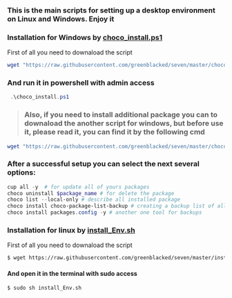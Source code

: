 <p align="center">
<h3>This is the main scripts for setting up a desktop environment on Linux and Windows. Enjoy it </h3>
</p>

### Installation for Windows by [choco_install.ps1](https://github.com/greenblacked/seven/blob/master/choco_install.ps1 "choco_install.ps1")
First of all you need to downaload the script 
```ps1
wget "https://raw.githubusercontent.com/greenblacked/seven/master/choco_install.ps1" -outfile "choco_install.ps1"
```
### And run it in powershell with admin access
```ps1
 .\choco_install.ps1
```

>### Also, if you need to install additional package you can to downaload the another script for windows, but before use it, please read it, you can find it by the following cmd

```ps1
wget "https://raw.githubusercontent.com/greenblacked/seven/master/choco_install_pro_tools.ps1" -outfile "choco_install.ps1"
```
### After a successful setup you can select the next several options:
```ps1
cup all -y  # for update all of yours packages
choco uninstall $package_name # for delete the package
choco list --local-only # describe all installed package
choco install choco-package-list-backup # creating a backup list of all installed packages
choco install packages.config -y # another one tool for backups
```

### Installation for linux by [install_Env.sh](https://github.com/greenblacked/seven/blob/master/install_Env.sh "install_Env.sh")
First of all you need to downaload the script 
```sh
$ wget https://raw.githubusercontent.com/greenblacked/seven/master/install_Env.sh
```
#### And open it in the terminal with sudo access
```sh
$ sudo sh install_Env.sh
```
